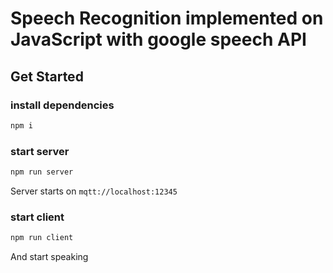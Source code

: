 # Speech Recognition implemented on JavaScript with google speech API
## Get Started
### install dependencies
```bash
npm i
```
### start server
```bash
npm run server
```
Server starts on `mqtt://localhost:12345`
### start client
```bash
npm run client
```
And start speaking
